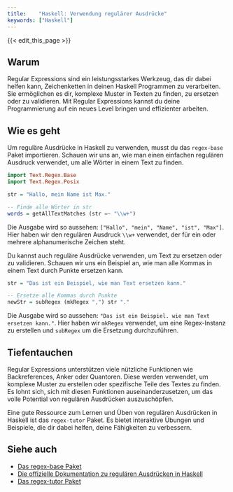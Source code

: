 ```yaml
---
title:    "Haskell: Verwendung regulärer Ausdrücke"
keywords: ["Haskell"]
---
```


{{< edit_this_page >}}

## Warum

Regular Expressions sind ein leistungsstarkes Werkzeug, das dir dabei helfen kann, Zeichenketten in deinen Haskell Programmen zu verarbeiten. Sie ermöglichen es dir, komplexe Muster in Texten zu finden, zu ersetzen oder zu validieren. Mit Regular Expressions kannst du deine Programmierung auf ein neues Level bringen und effizienter arbeiten.

## Wie es geht

Um reguläre Ausdrücke in Haskell zu verwenden, musst du das `regex-base` Paket importieren. Schauen wir uns an, wie man einen einfachen regulären Ausdruck verwendet, um alle Wörter in einem Text zu finden.

```Haskell
import Text.Regex.Base
import Text.Regex.Posix

str = "Hallo, mein Name ist Max."

-- Finde alle Wörter in str
words = getAllTextMatches (str =~ "\\w+")
```
Die Ausgabe wird so aussehen: `["Hallo", "mein", "Name", "ist", "Max"]`. Hier haben wir den regulären Ausdruck `\\w+` verwendet, der für ein oder mehrere alphanumerische Zeichen steht.

Du kannst auch reguläre Ausdrücke verwenden, um Text zu ersetzen oder zu validieren. Schauen wir uns ein Beispiel an, wie man alle Kommas in einem Text durch Punkte ersetzen kann.

```Haskell
str = "Das ist ein Beispiel, wie man Text ersetzen kann."

-- Ersetze alle Kommas durch Punkte
newStr = subRegex (mkRegex ",") str "."
```
Die Ausgabe wird so aussehen: `"Das ist ein Beispiel. wie man Text ersetzen kann."`. Hier haben wir `mkRegex` verwendet, um eine Regex-Instanz zu erstellen und `subRegex` um die Ersetzung durchzuführen.

## Tiefentauchen

Regular Expressions unterstützen viele nützliche Funktionen wie Backreferences, Anker oder Quantoren. Diese werden verwendet, um komplexe Muster zu erstellen oder spezifische Teile des Textes zu finden. Es lohnt sich, sich mit diesen Funktionen auseinanderzusetzen, um das volle Potential von regulären Ausdrücken auszuschöpfen.

Eine gute Ressource zum Lernen und Üben von regulären Ausdrücken in Haskell ist das `regex-tutor` Paket. Es bietet interaktive Übungen und Beispiele, die dir dabei helfen, deine Fähigkeiten zu verbessern.

## Siehe auch

- [Das regex-base Paket](https://hackage.haskell.org/package/regex-base)
- [Die offizielle Dokumentation zu regulären Ausdrücken in Haskell](https://downloads.haskell.org/~ghc/latest/docs/html/libraries/regex-base-0.94.0.0/Text-Regex-Base.html)
- [Das regex-tutor Paket](https://hackage.haskell.org/package/regex-tutor)